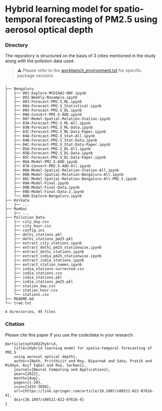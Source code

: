 # Hybrid learning model for spatio-temporal forecasting of PM2.5 using aerosol optical depth

### Directory
The repository is structured on the basis of 3 cities mentioned in the study along with the pollution data used.

> :warning: Please refer to the [workbench_environment.txt](./workbench_environment.txt) for specific package versions.

```
.
├── Bengaluru
│   ├── 001-Explore-MCD19A2-HDF.ipynb
│   ├── 002-Weekly-Resample.ipynb
│   ├── 003-Forecast-PM2.5_ML.ipynb
│   ├── 004-Forecast-PM2.5_Statistical.ipynb
│   ├── 005-Forecast-PM2.5_DL.ipynb
│   ├── 006-Convert-PM2.5-AOD.ipynb
│   ├── 007-Model-Spatial-Relation-Station.ipynb
│   ├── 03A-Forecast-PM2.5_ML-All.ipynb
│   ├── 03B-Forecast-PM2.5_ML-Data.ipynb
│   ├── 03C-Forecast-PM2.5_ML-Data-Paper.ipynb
│   ├── 04A-Forecast-PM2.5_Stat-All.ipynb
│   ├── 04B-Forecast-PM2.5_Stat-Data.ipynb
│   ├── 04C-Forecast-PM2.5_Stat-Data-Paper.ipynb
│   ├── 05A-Forecast-PM2.5_DL-All.ipynb
│   ├── 05B-Forecast-PM2.5_DL-Data.ipynb
│   ├── 05C-Forecast-PM2.5_DL-Data-Paper.ipynb
│   ├── 06A-Model-PM2.5-AOD.ipynb
│   ├── 07A-Convert-PM2.5-AOD-All.ipynb
│   ├── 08A-Model-Spatial-Relation-Station-All.ipynb
│   ├── 08B-Model-Spatial-Relation-Bengaluru-All.ipynb
│   ├── 08C-Model-Spatial-Relation-Bengaluru-All-PM2.5.ipynb
│   ├── 09A-Model-Final.ipynb
│   ├── 09B-Model-Final-Data.ipynb
│   ├── 09D-Model-Final-Data-2.ipynb
│   └── A00-Explore-Bengaluru.ipynb
├── Kolkata
│   ├── ...
├── Mumbai
│   ├── ...
├── Pollution Data
│   ├── city_day.csv
│   ├── city_hour.csv
│   ├── config.ini
│   ├── delhi_stations.pkl
│   ├── delhi_stations_pm25.pkl
│   ├── extract_city_stations.ipynb
│   ├── extract_delhi_pm25_stationwise.ipynb
│   ├── extract_delhi_stations.ipynb
│   ├── extract_india_pm25_stationwise.ipynb
│   ├── extract_india_stations.ipynb
│   ├── extract_station_names.ipynb
│   ├── india_stations-corrected.csv
│   ├── india_stations.csv
│   ├── india_stations.pkl
│   ├── india_stations_pm25.pkl
│   ├── station_day.csv
│   ├── station_hour.csv
│   └── stations.csv
├── README.md
└── tree.txt

4 directories, 95 files

```

### Citation
Please cite this paper if you use the code/data in your research.

```
@article{nath2022hybrid,
    title={Hybrid learning model for spatio-temporal forecasting of PM2.5
    using aerosol optical depth},
    author={Nath, Pritthijit and Roy, Biparnak and Saha, Pratik and Middya, Asif Iqbal and Roy, Sarbani},
    journal={Neural Computing and Applications},
    year={2022},
    month={Aug},
    pages={1-20},  
    issn={1433-3058},
    url={https://link.springer.com/article/10.1007/s00521-022-07616-4},
    doi={10.1007/s00521-022-07616-4}
}
```
